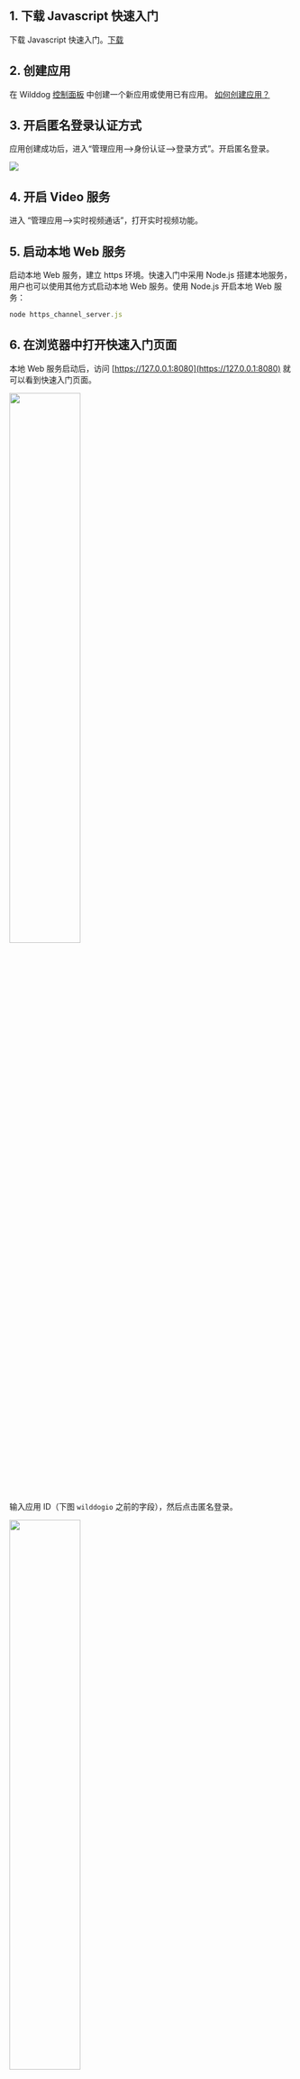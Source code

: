 ## 1. 下载 Javascript 快速入门

下载 Javascript 快速入门。[下载](https://github.com/WildDogTeam/video-quickstart-javascript/archive/master.zip)

## 2. 创建应用

在 Wilddog [控制面板](https://www.wilddog.com/dashboard/) 中创建一个新应用或使用已有应用。 [如何创建应用？](https://docs.wilddog.com/console/creat.html)

## 3. 开启匿名登录认证方式

应用创建成功后，进入“管理应用-->身份认证-->登录方式”。开启匿名登录。

![](https://itolfh.gitbooks.io/video/content/assets/openanonymous.png)

## 4. 开启 Video 服务
进入 “管理应用-->实时视频通话”，打开实时视频功能。
## 5. 启动本地 Web 服务

启动本地 Web 服务，建立 https 环境。快速入门中采用 Node.js 搭建本地服务，用户也可以使用其他方式启动本地 Web 服务。使用 Node.js 开启本地 Web 服务：

```javascript
node https_channel_server.js
```
## 6. 在浏览器中打开快速入门页面

本地 Web 服务启动后，访问 [https://127.0.0.1:8080](https://127.0.0.1:8080) 就可以看到快速入门页面。

<img src='https://itolfh.gitbooks.io/video/content/assets/%E7%B2%98%E8%B4%B4%E5%9B%BE%E7%89%87.png' style='width:50%'>

输入应用 ID（下图 `wilddogio` 之前的字段），然后点击匿名登录。

<img src='https://itolfh.gitbooks.io/video/content/assets/demoapp2.png' style='width:50%'/>

## 7. 建立会话
如果用户列表为空，打开同一浏览器隐身窗口（Chrome 快捷键 "Ctrl+Shift+N"; Firefox 快捷键 "Ctrl+Shift+P")并再次访问[https://127.0.0.1:8080](https://127.0.0.1:8080)，输入同一应用 ID 并登录，然后邀请列表中的用户，会话建立成功。

## 8. 相关链接

[完整文档](https://docs.wilddog.com/guide/video/core.html)


